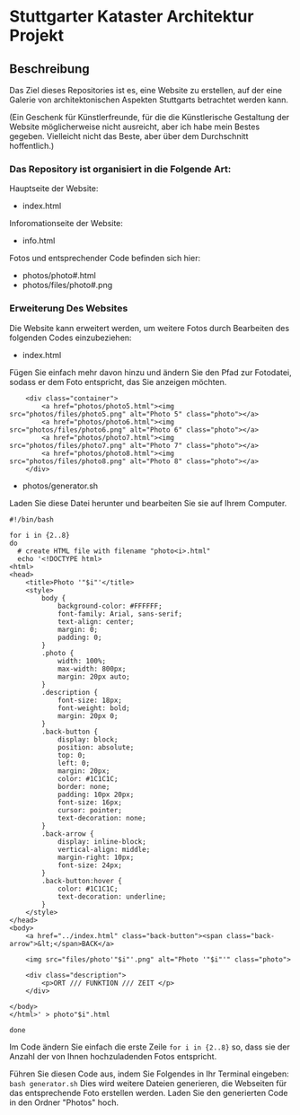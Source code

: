 # Stuttgarter Kataster Architektur Projekt

## Beschreibung
Das Ziel dieses Repositories ist es, eine Website zu erstellen, auf der eine Galerie von architektonischen Aspekten Stuttgarts betrachtet werden kann.

(Ein Geschenk für Künstlerfreunde, für die die Künstlerische Gestaltung der Website möglicherweise nicht ausreicht, aber ich habe mein Bestes gegeben. Vielleicht nicht das Beste, aber über dem Durchschnitt hoffentlich.)

### Das Repository ist organisiert in die Folgende Art:

Hauptseite der Website:

* index.html 

Inforomationseite der Website:

* info.html 

Fotos und entsprechender Code befinden sich hier:

* photos/photo#.html 
* photos/files/photo#.png

### Erweiterung Des Websites

Die Website kann erweitert werden, um weitere Fotos durch Bearbeiten des folgenden Codes einzubeziehen:

* index.html 

Fügen Sie einfach mehr davon hinzu und ändern Sie den Pfad zur Fotodatei, sodass er dem Foto entspricht, das Sie anzeigen möchten.
```
	<div class="container">
		<a href="photos/photo5.html"><img src="photos/files/photo5.png" alt="Photo 5" class="photo"></a>
		<a href="photos/photo6.html"><img src="photos/files/photo6.png" alt="Photo 6" class="photo"></a>
		<a href="photos/photo7.html"><img src="photos/files/photo7.png" alt="Photo 7" class="photo"></a>
		<a href="photos/photo8.html"><img src="photos/files/photo8.png" alt="Photo 8" class="photo"></a>
	</div>
```

* photos/generator.sh

Laden Sie diese Datei herunter und bearbeiten Sie sie auf Ihrem Computer.

```
#!/bin/bash

for i in {2..8}
do
  # create HTML file with filename "photo<i>.html"
  echo '<!DOCTYPE html>
<html>
<head>
	<title>Photo '"$i"'</title>
	<style>
		body {
			background-color: #FFFFFF;
			font-family: Arial, sans-serif;
			text-align: center;
			margin: 0;
			padding: 0;
		}
		.photo {
			width: 100%;
			max-width: 800px;
			margin: 20px auto;
		}
		.description {
			font-size: 18px;
			font-weight: bold;
			margin: 20px 0;
		}
		.back-button {
			display: block;
			position: absolute;
			top: 0;
			left: 0;
			margin: 20px;
			color: #1C1C1C;
			border: none;
			padding: 10px 20px;
			font-size: 16px;
			cursor: pointer;
			text-decoration: none;
		}
		.back-arrow {
			display: inline-block;
			vertical-align: middle;
			margin-right: 10px;
			font-size: 24px;
		}
		.back-button:hover {
			color: #1C1C1C;
			text-decoration: underline;
		}
	</style>
</head>
<body>
	<a href="../index.html" class="back-button"><span class="back-arrow">&lt;</span>BACK</a>
	
	<img src="files/photo'"$i"'.png" alt="Photo '"$i"'" class="photo">
	
	<div class="description">
		<p>ORT /// FUNKTION /// ZEIT </p>
	</div>
	
</body>
</html>' > photo"$i".html

done

```
Im Code ändern Sie einfach die erste Zeile `for i in {2..8}` so, dass sie der Anzahl der von Ihnen hochzuladenden Fotos entspricht.

Führen Sie diesen Code aus, indem Sie Folgendes in Ihr Terminal eingeben: `bash generator.sh`
Dies wird weitere Dateien generieren, die Webseiten für das entsprechende Foto erstellen werden.
Laden Sie den generierten Code in den Ordner "Photos" hoch.



